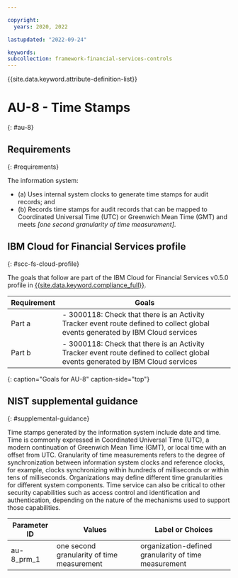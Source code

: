 ```yaml
---

copyright:
  years: 2020, 2022

lastupdated: "2022-09-24"

keywords: 
subcollection: framework-financial-services-controls
---
```


{{site.data.keyword.attribute-definition-list}}

         
# AU-8 - Time Stamps
{: #au-8}

## Requirements
{: #requirements}

The information system:

- (a) Uses internal system clocks to generate time stamps for audit records; and
- (b) Records time stamps for audit records that can be mapped to Coordinated Universal Time (UTC) or Greenwich Mean Time (GMT) and meets _[one second granularity of time measurement]_.

## IBM Cloud for Financial Services profile
{: #scc-fs-cloud-profile}

The goals that follow are part of the IBM Cloud for Financial Services v0.5.0 profile in [{{site.data.keyword.compliance_full}}](/docs/security-compliance?topic=security-compliance-getting-started).

| Requirement | Goals |
|-------------|-------|
| Part a | - 3000118: Check that there is an Activity Tracker event route defined to collect global events generated by IBM Cloud services | 
| Part b | - 3000118: Check that there is an Activity Tracker event route defined to collect global events generated by IBM Cloud services | 
{: caption="Goals for AU-8" caption-side="top"}

## NIST supplemental guidance
{: #supplemental-guidance}

Time stamps generated by the information system include date and time. Time is commonly expressed in Coordinated Universal Time (UTC), a modern continuation of Greenwich Mean Time (GMT), or local time with an offset from UTC. Granularity of time measurements refers to the degree of synchronization between information system clocks and reference clocks, for example, clocks synchronizing within hundreds of milliseconds or within tens of milliseconds. Organizations may define different time granularities for different system components. Time service can also be critical to other security capabilities such as access control and identification and authentication, depending on the nature of the mechanisms used to support those capabilities.

| Parameter ID | Values | Label or Choices |
|---|---|---|
| au-8_prm_1 | one second granularity of time measurement | organization-defined granularity of time measurement |

